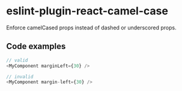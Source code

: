 # eslint-plugin-react-camel-case

Enforce camelCased props instead of dashed or underscored props.

## Code examples

```js
// valid
<MyComponent marginLeft={30} />

// invalid
<MyComponent margin-left={30} />
```
